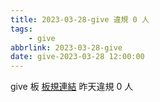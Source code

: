```yaml
---
title: 2023-03-28-give 違規 0 人
tags:
    - give
abbrlink: 2023-03-28-give
date: give-2023-03-28 12:00:00
---
```

give 板 [板規連結](https://www.ptt.cc/bbs/give/M.1612495900.A.C32.html)
昨天違規 0 人
